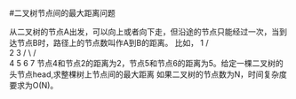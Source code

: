 #二叉树节点间的最大距离问题

从二叉树的节点A出发，可以向上或者向下走，但沿途的节点只能经过一次，当到达节点B时，路径上的节点数叫作A到B的距离。
比如，
	1
   / \
  2	  3
 / \ / \
4  5 6  7
节点4和节点2的距离为2，节点5和节点6的距离为5。给定一棵二叉树的头节点head,求整棵树上节点间的最大距离
如果二叉树的节点数为N，时间复杂度要求为O(N)。